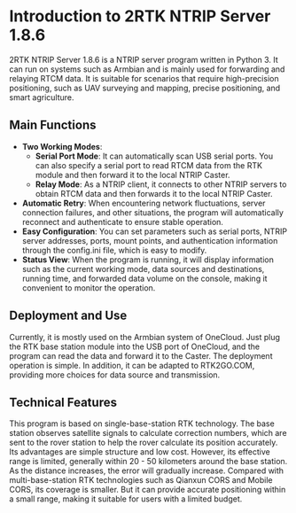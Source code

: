 # Introduction to 2RTK NTRIP Server 1.8.6
2RTK NTRIP Server 1.8.6 is a NTRIP server program written in Python 3. It can run on systems such as Armbian and is mainly used for forwarding and relaying RTCM data. It is suitable for scenarios that require high-precision positioning, such as UAV surveying and mapping, precise positioning, and smart agriculture.

## Main Functions
- **Two Working Modes**:
    - **Serial Port Mode**: It can automatically scan USB serial ports. You can also specify a serial port to read RTCM data from the RTK module and then forward it to the local NTRIP Caster.
    - **Relay Mode**: As a NTRIP client, it connects to other NTRIP servers to obtain RTCM data and then forwards it to the local NTRIP Caster.
- **Automatic Retry**: When encountering network fluctuations, server connection failures, and other situations, the program will automatically reconnect and authenticate to ensure stable operation.
- **Easy Configuration**: You can set parameters such as serial ports, NTRIP server addresses, ports, mount points, and authentication information through the config.ini file, which is easy to modify.
- **Status View**: When the program is running, it will display information such as the current working mode, data sources and destinations, running time, and forwarded data volume on the console, making it convenient to monitor the operation.

## Deployment and Use
Currently, it is mostly used on the Armbian system of OneCloud. Just plug the RTK base station module into the USB port of OneCloud, and the program can read the data and forward it to the Caster. The deployment operation is simple. In addition, it can be adapted to RTK2GO.COM, providing more choices for data source and transmission.

## Technical Features
This program is based on single-base-station RTK technology. The base station observes satellite signals to calculate correction numbers, which are sent to the rover station to help the rover calculate its position accurately. Its advantages are simple structure and low cost. However, its effective range is limited, generally within 20 - 50 kilometers around the base station. As the distance increases, the error will gradually increase. Compared with multi-base-station RTK technologies such as Qianxun CORS and Mobile CORS, its coverage is smaller. But it can provide accurate positioning within a small range, making it suitable for users with a limited budget. 
